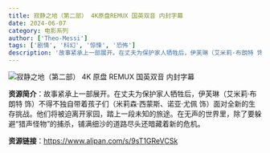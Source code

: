 ```yaml
---
title: 寂静之地（第二部） 4K原盘REMUX 国英双音 内封字幕
date: 2024-06-07
category: 电影系列
author: ['Theo-Messi']
tags: ['剧情', '科幻', '惊悚', '恐怖']
description: '故事紧承上一部展开。在丈夫为保护家人牺牲后，伊芙琳（艾米莉·布朗特 饰）不得不独自带着孩子们（米莉森·西蒙斯、诺亚·尤佩 饰）面对全新的生存挑战。他们将被迫离开家园，踏上一段未知的旅途。在无声的世界里，除了要躲避“猎声怪物”的捕杀，铺满细沙的道路尽头还暗藏着新的危机。'
---
```


![寂静之地（第二部） 4K 原盘 REMUX 国英双音 内封字幕](https://image.tmdb.org/t/p/w780/g1ZPnR305HF4H1zHrQ5Me0yAZT1.jpg)

**资源简介**：故事紧承上一部展开。在丈夫为保护家人牺牲后，伊芙琳（艾米莉·布朗特 饰）不得不独自带着孩子们（米莉森·西蒙斯、诺亚·尤佩 饰）面对全新的生存挑战。他们将被迫离开家园，踏上一段未知的旅途。在无声的世界里，除了要躲避“猎声怪物”的捕杀，铺满细沙的道路尽头还暗藏着新的危机。

**资源链接**：https://www.alipan.com/s/9sT1GReVCSk
